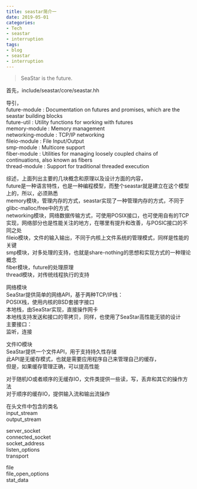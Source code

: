 ```yaml
---
title: seastar简介一
date: 2019-05-01
categories:
- Tech
- seastar
- interruption
tags:
- blog
- seastar
- interruption
---
```


> SeaStar is the future.

首先，include/seastar/core/seastar.hh  

导引，  
future-module : Documentation on futures and promises, which are the seastar building blocks  
future-util : Utility functions for working with futures  
memory-module : Memory management  
networking-module : TCP/IP networking  
fileio-module : File Input/Output  
smp-module : Multicore support  
fiber-module : Utilities for managing loosely coupled chains of continuations, also known as fibers  
thread-module : Support for traditional threaded execution  
  
综述，上面列出主要的几块概念和原理以及设计方面的内容，  
future是一种语言特性，也是一种编程模型，而整个seastar就是建立在这个模型上的，所以，必须熟悉  
memory模块，管理内存的方式，seastar实现了一种管理内存的方式，不同于glibc-malloc/free中的方式  
networking模块，网络数据传输方式，可使用POSIX接口，也可使用自有的TCP实现，网络部分也是性能关注的地方，在哪里有提升和改善，与POSIC接口的不同之处  
fileio模块，文件的输入输出，不同于内核上文件系统的管理模式，同样是性能的关键  
smp模块，对多处理的支持，也就是share-nothing的思想和实现方式的一种理论概念  
fiber模块，future的处理原理  
thread模块，对传统线程执行的支持  
  
  
网络模块  
SeaStar提供简单的网络API，基于两种TCP/IP栈：  
POSIX栈，使用内核的BSD套接字接口  
本地栈，由SeaStar实现，直接操作网卡  
本地栈支持发送和接口的零拷贝，同样，也使用了SeaStar高性能无锁的设计  
主要接口：  
监听，连接  
  
  
文件IO模块  
SeaStar提供一个文件API，用于支持持久性存储  
此API是无缓存模式，也就是需要应用程序自己来管理自己的缓存，  
但是，如果缓存管理正确，可以提高性能  
  
对于随机IO或者顺序的无缓存IO，文件类提供一些读，写，丢弃和其它的操作方法  
对于顺序的缓存IO，提供输入流和输出流操作  
  
在头文件中包含的类名  
input_stream  
output_stream  
  
server_socket  
connected_socket  
socket_address  
listen_options  
transport  
  
file  
file_open_options  
stat_data  
  
  
  
  
